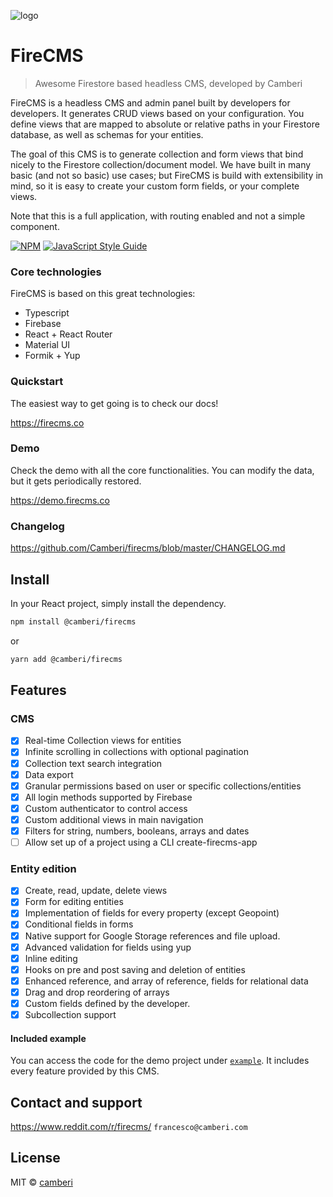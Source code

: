 
![logo](https://firecms.co/img/logo_small.png)

# FireCMS

> Awesome Firestore based headless CMS, developed by Camberi

FireCMS is a headless CMS and admin panel built by developers for developers. It
generates CRUD views based on your configuration. You define views that are
mapped to absolute or relative paths in your Firestore database, as well as
schemas for your entities.

The goal of this CMS is to generate collection and form views that bind nicely
to the Firestore collection/document model. We have built in many basic (and not
so basic) use cases; but FireCMS is build with extensibility in mind, so it is
easy to create your custom form fields, or your complete views.

Note that this is a full application, with routing enabled and not a simple
component.

[![NPM](https://img.shields.io/npm/v/@camberi/firecms.svg)](https://www.npmjs.com/package/@camberi/firecms) [![JavaScript Style Guide](https://img.shields.io/badge/code_style-standard-brightgreen.svg)](https://standardjs.com)

### Core technologies

FireCMS is based on this great technologies:

- Typescript
- Firebase
- React + React Router
- Material UI
- Formik + Yup

### Quickstart

The easiest way to get going is to check our docs!

https://firecms.co

### Demo

Check the demo with all the core functionalities. You can modify the data, but
it gets periodically restored.

https://demo.firecms.co

### Changelog

https://github.com/Camberi/firecms/blob/master/CHANGELOG.md

## Install

In your React project, simply install the dependency.

```bash
npm install @camberi/firecms
```

or

```bash
yarn add @camberi/firecms
```

## Features

### CMS

- [x] Real-time Collection views for entities
- [x] Infinite scrolling in collections with optional pagination
- [x] Collection text search integration
- [x] Data export
- [x] Granular permissions based on user or specific collections/entities
- [x] All login methods supported by Firebase
- [x] Custom authenticator to control access
- [x] Custom additional views in main navigation
- [x] Filters for string, numbers, booleans, arrays and dates
- [ ] Allow set up of a project using a CLI create-firecms-app

### Entity edition

- [x] Create, read, update, delete views
- [x] Form for editing entities
- [x] Implementation of fields for every property (except Geopoint)
- [x] Conditional fields in forms
- [x] Native support for Google Storage references and file upload.
- [x] Advanced validation for fields using yup
- [x] Inline editing
- [x] Hooks on pre and post saving and deletion of entities
- [x] Enhanced reference, and array of reference, fields for relational data
- [x] Drag and drop reordering of arrays
- [x] Custom fields defined by the developer.
- [x] Subcollection support

#### Included example

You can access the code for the demo project under
[`example`](https://github.com/Camberi/firecms/tree/master/example). It includes
every feature provided by this CMS.

## Contact and support

https://www.reddit.com/r/firecms/
`francesco@camberi.com`

## License

MIT © [camberi](https://github.com/camberi)
